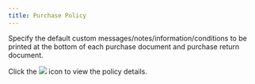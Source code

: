 ```yaml
---
title: Purchase Policy
---
```



Specify the default custom messages/notes/information/conditions to  be printed at the bottom of each purchase document and purchase return  document.


Click the ![]({{site.bp_baseurl}}/img/bp_notes_icon.gif) icon to view the policy details.
